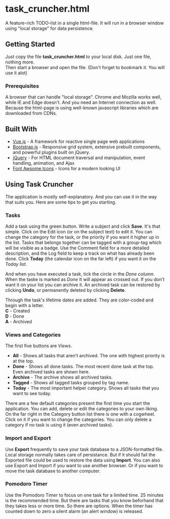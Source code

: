 # task_cruncher.html
A feature-rich TODO-list in a single html-file. It will run in a browser window using "local storage" for data persistence.

## Getting Started

Just copy the file <b>task_cruncher.html</b> to your local disk. Just one file, nothing more.  
Then start a browser and open the file. (Don't forget to bookmark it. You will use it alot)

### Prerequisites

A browser that can handle "local storage". Chrome and Mozilla works well, while IE and Edge doesn't.
And you need an Internet connection as well. Because the html-page is using well-known javascript libraries which are downloaded from CDNs.


## Built With

* [Vue.js](https://vuejs.org/) - A framework for reactive single page web applications
* [Bootstrap.js](https://getbootstrap.com/) - Responsive grid system, extensive prebuilt components, and powerful plugins built on jQuery.
* [jQuery](https://jquery.com/) - For HTML document traversal and manipulation, event handling, animation, and Ajax
* [Font Awsome Icons](https://fontawesome.com/) - Icons for a modern looking UI

## Using Task Cruncher

The application is mostly self-explanatory. And you can use it in the way that suits you.
Here are some tips to get you starting.

### Tasks

Add a task using the green button. Write a subject and click <b>Save</b>. It's that simple.
Click on the Edit icon (or on the subject text) to edit it.
You can change the category for the task, or the priority if you want it higher up in the list.
Tasks that belongs together can be tagged with a group-tag which will be visible as a badge.
Use the Comment field for a more detailed description, and the Log field to keep a track on what has already been done.
Click <b>Today</b> (the calendar icon on the far left) if you want it on the <i>Today list</i>.

And when you have executed a task, tick the circle in the <i>Done column</i>.
When the taske is marked as <i>Done</i> It will appear as crossed out. If you don't want it on your list you can archive it.
An archived task can be restored by clicking <b>Undo</b>, or permanently deleted by clicking <b>Delete</b>.

Through the task's lifetime dates are added. They are color-coded and begin with a letter.  
<b>C</b> - Created  
<b>D</b> - Done  
<b>A</b> - Archived  

### Views and Categories

The first five buttons are <i>Views</i>.
* <b>All</b> - Shows all tasks that aren't archived. The one with highest priority is at the top.
* <b>Done</b> - Shows all done tasks. The most recent done task at the top. Even archived tasks are shown here.
* <b>Archive</b> - The archive shows all archived tasks.
* <b>Tagged</b> - Shows all tagged tasks grouped by tag name.
* <b>Today</b> - The most important helper category. Shows all tasks that you want to see today.

There are a few default categories present the first time you start the application.
You can add, delete or edit the categories to your own liking.
On the far right in the Category button list there is one with a cogwheel. Click on it if you want to change the categories.
You can only delete a category if no task is using it (even archived tasks).

### Import and Export

Use <b>Export</b> frequently to save your task database to a JSON-formatted file. Local storage normally takes care of persistance. But if it should fail the Exported file could be used to restore the data using <b>Import</b>.
You can also use Export and Import if you want to use another browser. Or if you want to move the task database to another computer.

### Pomodoro Timer

Use the Pomodoro Timer to focus on one task for a limited time. 25 minutes is the recommended time. But there are tasks that you know beforhand that they takes less or more time. So there are options.
When the timer has counted down to zero a silent alarm (an alert window) is released.
